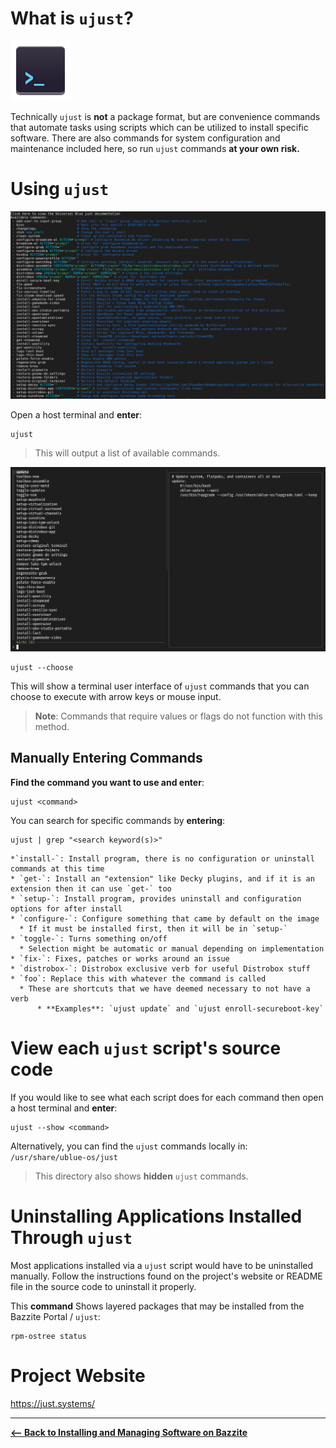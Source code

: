 <!-- ANCHOR: METADATA -->
<!--{"url_discourse": "https://universal-blue.discourse.group/docs?topic=2638", "fetched_at": "2024-09-03 16:43:04.643633+00:00"}-->
<!-- ANCHOR_END: METADATA -->

# What is `ujust`?

![Shell Scripts (.sh)|96x96, 100%](../img/Shell_Scripts__sh.png)

Technically `ujust` is **not** a package format, but are convenience commands that automate tasks using scripts which can be utilized to install specific software.  There are also commands for system configuration and maintenance included here, so run `ujust` commands **at your own risk.**

# Using `ujust`

![ujust command list|690x411](../img/ujust_command_list.png)

Open a host terminal and **enter**:


```
ujust
``` 

>This will output a list of available commands.

![ujust TUI|690x403](../img/ujust_TUI.png)

```
ujust --choose
```

This will show a terminal user interface of `ujust` commands that you can choose to execute with arrow keys or mouse input.

>**Note**: Commands that require values or flags do not function with this method.

## Manually Entering Commands

**Find the command you want to use and enter**:

```
ujust <command>
```

You can search for specific commands by **entering**:

```
ujust | grep "<search keyword(s)>"
```

```
*`install-`: Install program, there is no configuration or uninstall commands at this time
* `get-`: Install an "extension" like Decky plugins, and if it is an extension then it can use `get-` too
* `setup-`: Install program, provides uninstall and configuration options for after install
* `configure-`: Configure something that came by default on the image
  * If it must be installed first, then it will be in `setup-`
* `toggle-`: Turns something on/off
  * Selection might be automatic or manual depending on implementation
* `fix-`: Fixes, patches or works around an issue
* `distrobox-`: Distrobox exclusive verb for useful Distrobox stuff
* `foo`: Replace this with whatever the command is called 
  * These are shortcuts that we have deemed necessary to not have a verb
      * **Examples**: `ujust update` and `ujust enroll-secureboot-key`
```

# View each `ujust` script's source code
If you would like to see what each script does for each command then open a host terminal and **enter**:
```
ujust --show <command>
```

Alternatively, you can find the `ujust` commands locally in:
`/usr/share/ublue-os/just`

>This directory also shows **hidden** `ujust` commands.

# Uninstalling Applications Installed Through `ujust`

Most applications installed via a `ujust` script would have to be uninstalled manually.  Follow the instructions found on the project's website or README file in the source code to uninstall it properly.

This **command** Shows layered packages that may be installed from the Bazzite Portal / `ujust`:

```
rpm-ostree status
```

# Project Website

https://just.systems/

<hr>

[**<-- Back to Installing and Managing Software on Bazzite**](https://universal-blue.discourse.group/docs?topic=35)
